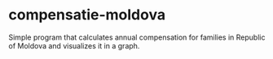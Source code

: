 # compensatie-moldova
Simple program that calculates annual compensation for families in Republic of Moldova and visualizes it in a graph.
